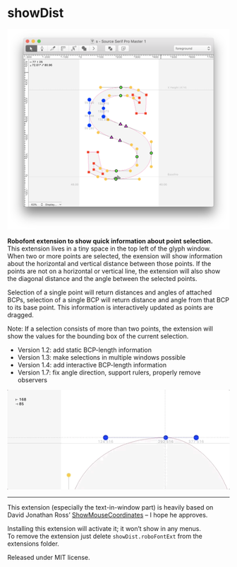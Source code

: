 # showDist

<img src="img/showDist.png" alt="showDist screenshot"/>

**Robofont extension to show quick information about point selection.**  
This extension lives in a tiny space in the top left of the glyph window.  
When two or more points are selected, the exension will show information about the horizontal and vertical distance between those points. If the points are not on a horizontal or vertical line, the extension will also show the diagonal distance and the angle between the selected points.  

Selection of a single point will return distances and angles of attached BCPs, selection of a single BCP will return distance and angle from that BCP to its base point. This information is interactively updated as points are dragged.  

Note: If a selection consists of more than two points, the extension will show the values for the bounding box of the current selection.  

- Version 1.2: add static BCP-length information 
- Version 1.3: make selections in multiple windows possible
- Version 1.4: add interactive BCP-length information  
- Version 1.7: fix angle direction, support rulers, properly remove observers

<img src="img/showDist_drag.gif" alt="point dragging"/>

----

This extension (especially the text-in-window part) is heavily based on David Jonathan Ross’ [ShowMouseCoordinates](https://github.com/FontBureau/fbOpenTools/tree/master/ShowMouseCoordinates) – I hope he approves.

Installing this extension will activate it; it won’t show in any menus.  
To remove the extension just delete `showDist.roboFontExt` from the extensions folder.  

Released under MIT license.  

